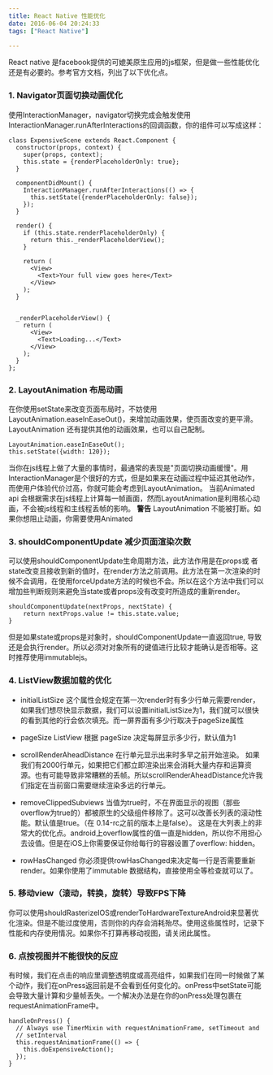 ```yaml
---
title: React Native 性能优化
date: 2016-06-04 20:24:33
tags: ["React Native"]

---
```


React native 是facebook提供的可媲美原生应用的js框架，但是做一些性能优化还是有必要的。参考官方文档，列出了以下优化点。

<!-- more -->

### 1. Navigator页面切换动画优化

使用InteractionManager，navigator切换完成会触发使用InteractionManager.runAfterInteractions的回调函数，你的组件可以写成这样：

    class ExpensiveScene extends React.Component {
      constructor(props, context) {
        super(props, context);
        this.state = {renderPlaceholderOnly: true};
      }

      componentDidMount() {
        InteractionManager.runAfterInteractions(() => {
          this.setState({renderPlaceholderOnly: false});
        });
      }

      render() {
        if (this.state.renderPlaceholderOnly) {
          return this._renderPlaceholderView();
        }

        return (
          <View>
            <Text>Your full view goes here</Text>
          </View>
        );
      }


      _renderPlaceholderView() {
        return (
          <View>
            <Text>Loading...</Text>
          </View>
        );
      }
    };

### 2. LayoutAnimation 布局动画

在你使用setState来改变页面布局时，不妨使用LayoutAnimation.easeInEaseOut()，来增加动画效果，使页面改变的更平滑。LayoutAnimation 还有提供其他的动画效果，也可以自己配制。

	LayoutAnimation.easeInEaseOut();
    this.setState({width: 120});

当你在js线程上做了大量的事情时，最通常的表现是"页面切换动画缓慢"。用InteractionManager是个很好的方式，但是如果来在动画过程中延迟其他动作，而使用户体验代价过高，你就可能会考虑到LayoutAnimation。
当前Animated api 会根据需求在js线程上计算每一帧画面，然而LayoutAnimation是利用核心动画，不会被js线程和主线程丢帧的影响。
**警告** LayoutAnimation 不能被打断。如果你想阻止动画，你需要使用Animated

### 3. shouldComponentUpdate 减少页面渲染次数

可以使用shouldComponentUpdate生命周期方法，此方法作用是在props或 者state改变且接收到新的值时，在render方法之前调用。此方法在第一次渲染的时候不会调用，在使用forceUpdate方法的时候也不会。所以在这个方法中我们可以增加些判断规则来避免当state或者props没有改变时所造成的重新render。

    shouldComponentUpdate(nextProps, nextState) {
    	return nextProps.value != this.state.value;
    }

但是如果state或props是对象时，shouldComponentUpdate一直返回true, 导致还是会执行render。所以必须对对象所有的键值进行比较才能确认是否相等。这时推荐使用immutablejs。

### 4. ListView数据加载的优化

- initialListSize
这个属性会规定在第一次render时有多少行单元需要render，如果我们想尽快显示数据，我们可以设置initialListSize为1，我们就可以很快的看到其他的行会依次填充。而一屏界面有多少行取决于pageSize属性

- pageSize
ListView 根据 pageSize 决定每屏显示多少行，默认值为1

- scrollRenderAheadDistance
在行单元显示出来时多早之前开始渲染。
如果我们有2000行单元，如果把它们都立即渲染出来会消耗大量内存和运算资源。也有可能导致非常糟糕的丢帧。所以scrollRenderAheadDistance允许我们指定在当前窗口需要继续渲染多远的行单元。

- removeClippedSubviews
当值为true时，不在界面显示的视图（那些overflow为true的）都被原生的父级组件移除了。这可以改善长列表的滚动性能。默认值是true。（在 0.14-rc之前的版本上是false）。
这是在大列表上的非常大的优化点。android上overflow属性的值一直是hidden，所以你不用担心去设值。但是在iOS上你需要保证你给每行的容器设置了overflow: hidden。

- rowHasChanged
你必须提供rowHasChanged来决定每一行是否需要重新render。如果你使用了immutable 数据结构，直接使用全等检查就可以了。

### 5. 移动view（滚动，转换，旋转）导致FPS下降

你可以使用shouldRasterizeIOS或renderToHardwareTextureAndroid来显著优化渲染。但是不能过度使用，否则你的内存会消耗殆尽。使用这些属性时，记录下性能和内存使用情况。如果你不打算再移动视图，请关闭此属性。

### 6. 点按视图并不能很快的反应

有时候，我们在点击的响应里调整透明度或高亮组件，如果我们在同一时候做了某个动作，我们在onPress返回前是不会看到任何变化的。onPress中setState可能会导致大量计算和少量帧丢失。一个解决办法是在你的onPress处理包裹在requestAnimationFrame中。

    handleOnPress() {
      // Always use TimerMixin with requestAnimationFrame, setTimeout and
      // setInterval
      this.requestAnimationFrame(() => {
        this.doExpensiveAction();
      });
    }

